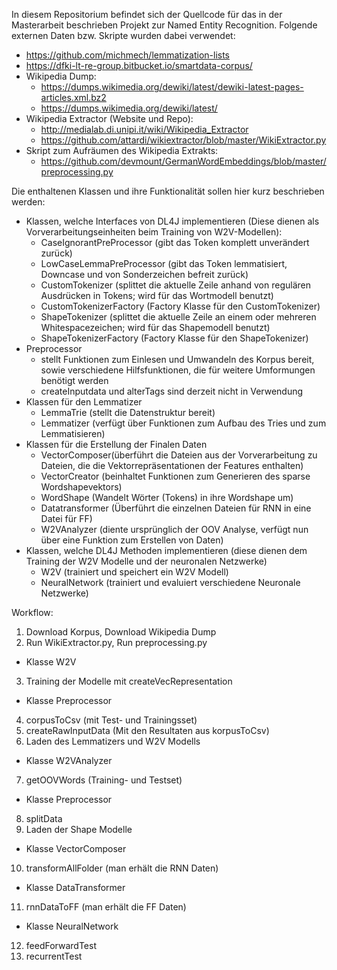 In diesem Repositorium befindet sich der Quellcode für das in der Masterarbeit beschrieben Projekt zur Named Entity Recognition.
Folgende externen Daten bzw. Skripte wurden dabei verwendet:
 - https://github.com/michmech/lemmatization-lists
 - https://dfki-lt-re-group.bitbucket.io/smartdata-corpus/
 - Wikipedia Dump:
   - https://dumps.wikimedia.org/dewiki/latest/dewiki-latest-pages-articles.xml.bz2
   - https://dumps.wikimedia.org/dewiki/latest/
 - Wikipedia Extractor (Website und Repo):
   - http://medialab.di.unipi.it/wiki/Wikipedia_Extractor
   - https://github.com/attardi/wikiextractor/blob/master/WikiExtractor.py
 - Skript zum Aufräumen des Wikipedia Extrakts:
   - https://github.com/devmount/GermanWordEmbeddings/blob/master/preprocessing.py

Die enthaltenen Klassen und ihre Funktionalität sollen hier kurz beschrieben werden:
 - Klassen, welche Interfaces von DL4J implementieren (Diese dienen als Vorverarbeitungseinheiten beim Training von W2V-Modellen):
   - CaseIgnorantPreProcessor (gibt das Token komplett unverändert zurück)
   - LowCaseLemmaPreProcessor (gibt das Token lemmatisiert, Downcase und von Sonderzeichen befreit zurück)
   - CustomTokenizer (splittet die aktuelle Zeile anhand von regulären Ausdrücken in Tokens; wird für das Wortmodell benutzt)
   - CustomTokenizerFactory (Factory Klasse für den CustomTokenizer)
   - ShapeTokenizer (splittet die aktuelle Zeile an einem oder mehreren Whitespacezeichen; wird für das Shapemodell benutzt)
   - ShapeTokenizerFactory (Factory Klasse für den ShapeTokenizer)
 - Preprocessor
   - stellt Funktionen zum Einlesen und Umwandeln des Korpus bereit, sowie verschiedene Hilfsfunktionen, die für weitere Umformungen benötigt werden
   - createInputdata und alterTags sind derzeit nicht in Verwendung
 - Klassen für den Lemmatizer
   - LemmaTrie (stellt die Datenstruktur bereit)
   - Lemmatizer (verfügt über Funktionen zum Aufbau des Tries und zum Lemmatisieren)
 - Klassen für die Erstellung der Finalen Daten
   - VectorComposer(überführt die Dateien aus der Vorverarbeitung zu Dateien, die die Vektorrepräsentationen der Features enthalten)
   - VectorCreator (beinhaltet Funktionen zum Generieren des sparse Wordshapevektors)
   - WordShape (Wandelt Wörter (Tokens) in ihre Wordshape um)
   - Datatransformer (Überführt die einzelnen Dateien für RNN in eine Datei für FF)
   - W2VAnalyzer (diente ursprünglich der OOV Analyse, verfügt nun über eine Funktion zum Erstellen von Daten)
 - Klassen, welche DL4J Methoden implementieren (diese dienen dem Training der W2V Modelle und der neuronalen Netzwerke)
   - W2V (trainiert und speichert ein W2V Modell)
   - NeuralNetwork (trainiert und evaluiert verschiedene Neuronale Netzwerke)

Workflow:
 1. Download Korpus, Download Wikipedia Dump
 2. Run WikiExtractor.py, Run preprocessing.py
 - Klasse W2V
 3. Training der Modelle mit createVecRepresentation
 - Klasse Preprocessor
 4. corpusToCsv (mit Test- und Trainingsset)
 5. createRawInputData (Mit den Resultaten aus korpusToCsv)
 6. Laden des Lemmatizers und W2V Modells
 - Klasse W2VAnalyzer
 7. getOOVWords (Training- und Testset)
 - Klasse Preprocessor
 8. splitData
 9. Laden der Shape Modelle
 - Klasse VectorComposer
 10. transformAllFolder (man erhält die RNN Daten)
 - Klasse DataTransformer
 11. rnnDataToFF (man erhält die FF Daten)
 - Klasse NeuralNetwork
 12. feedForwardTest
 13. recurrentTest
